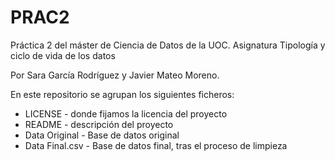 # PRAC2

Práctica 2 del máster de Ciencia de Datos de la UOC. Asignatura Tipología y ciclo de vida de los datos

Por Sara García Rodríguez y Javier Mateo Moreno.


En este repositorio se agrupan los siguientes ficheros:

- LICENSE - donde fijamos la licencia del proyecto
- README - descripción del proyecto
- Data Original - Base de datos original 
- Data Final.csv - Base de datos final, tras el proceso de limpieza
